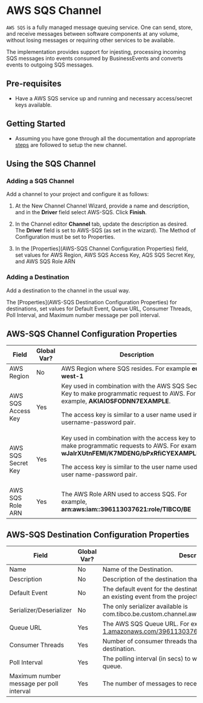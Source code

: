 # AWS SQS Channel

`AWS SQS` is a fully managed message queuing service. One can send, store, and receive messages between software components at any volume, without losing messages or requiring other services to be available.

The implementation provides support for injesting, processing incoming SQS messages into events consumed by BusinessEvents and converts events to outgoing SQS messages.

## Pre-requisites

* Have a AWS SQS service up and running and necessary access/secret keys available.

## Getting Started

* Assuming you have gone through all the documentation and appropriate [steps](https://github.com/tibco/be-contribution/tree/main/channel) are followed to setup the new channel.


## Using the SQS Channel

### Adding a SQS Channel

Add a channel to your project and configure it as follows:

1. At the New Channel Channel Wizard, provide a name and description, and in the <b>Driver</b> field select AWS-SQS. Click <b>Finish</b>.

2. In the Channel editor <b>Channel</b> tab, update the description as desired. The <b>Driver</b> field is set to AWS-SQS (as set in the wizard). The Method of Configuration must be set to Properties.

3. In the [Properties](AWS-SQS Channel Configuration Properties) field, set values for AWS Region, AWS SQS Access Key, AQS SQS Secret Key, and AWS SQS Role ARN


### Adding a Destination

Add a destination to the channel in the usual way.

The [Properties](AWS-SQS Destination Configuration Properties) for destinations, set values for Default Event, Queue URL, Consumer Threads, Poll Interval, and Maximum number message per poll interval.



## AWS-SQS Channel Configuration Properties

| Field | Global Var? | Description |
|---|---|---|
AWS Region|No|AWS Region where SQS resides. For example <b>eu-west-1</b>
AWS SQS Access Key|Yes|Key used in combination with the AWS SQS Secret Key to make programmatic request to AWS. For example, <b>AKIAIOSFODNN7EXAMPLE</b>.<p/><p/>The access key is similar to a user name used in a username-password pair.
AWS SQS Secret Key|Yes|Key used in combination with the access key to make programmatic requests to AWS. For example, <b>wJalrXUtnFEMI/K7MDENG/bPxRfiCYEXAMPLEKEY</b><p/><p/>The access key is similar to the user name used in a user name-password pair.
AWS SQS Role ARN|Yes|The AWS Role ARN used to access SQS. For example, <b>arn:aws:iam::396113037621:role/TIBCO/BE</b>

## AWS-SQS Destination Configuration Properties

| Field | Global Var? | Description |
|---|---|---|
Name|No|Name of the Destination.
Description|No|Description of the destination that is to be created..
Default Event|No|The default event for the destination. You can browse and select an existing event from the project.
Serializer/Deserializer|No|The only serializer available is com.tibco.be.custom.channel.aws.sqs.serializer.SqsTextSerializer
Queue URL|Yes|The AWS SQS Queue URL. For example, https://sqs.eu-west-1.amazonaws.com/396113037621/sqs-test-queue
Consumer Threads|Yes|Number of consumer threads that BusinessEvents creates for the destination. 
Poll Interval|Yes|The polling interval (in secs) to wait for messages on the SQS queue.
Maximum number message per poll interval|Yes|The number of messages to receive per poll interval.